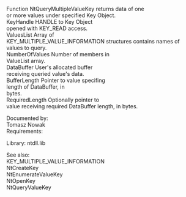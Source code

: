 Function NtQueryMultipleValueKey returns data of one \
or more values under specified Key Object. \
KeyHandle HANDLE to Key Object \
opened with KEY\_READ access. \
ValuesList Array of \
KEY\_MULTIPLE\_VALUE\_INFORMATION structures contains names of \
values to query. \
NumberOfValues Number of members in \
ValueList array. \
DataBuffer User's allocated buffer \
receiving queried value's data. \
BufferLength Pointer to value specifing \
length of DataBuffer, in \
bytes. \
RequiredLength Optionally pointer to \
value receiving required DataBuffer length, in bytes.

Documented by: \
Tomasz Nowak \
Requirements:

Library: ntdll.lib

See also: \
KEY\_MULTIPLE\_VALUE\_INFORMATION \
NtCreateKey \
NtEnumerateValueKey \
NtOpenKey \
NtQueryValueKey
